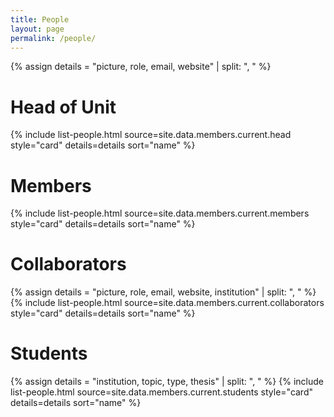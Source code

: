 ```yaml
---
title: People
layout: page
permalink: /people/
---
```


{% assign details = "picture, role, email, website" | split: ", " %}

<h1>Head of Unit</h1>
{% include list-people.html source=site.data.members.current.head style="card" details=details sort="name" %}

<h1>Members</h1>
{% include list-people.html source=site.data.members.current.members style="card" details=details sort="name" %}

<h1>Collaborators</h1>
{% assign details = "picture, role, email, website, institution" | split: ", " %}
{% include list-people.html source=site.data.members.current.collaborators style="card" details=details sort="name" %}

<h1>Students</h1>
{% assign details = "institution, topic, type, thesis" | split: ", " %}
{% include list-people.html source=site.data.members.current.students style="card" details=details sort="name" %}